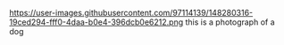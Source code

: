 https://user-images.githubusercontent.com/97114139/148280316-19ced294-fff0-4daa-b0e4-396dcb0e6212.png
this is a photograph of a dog
